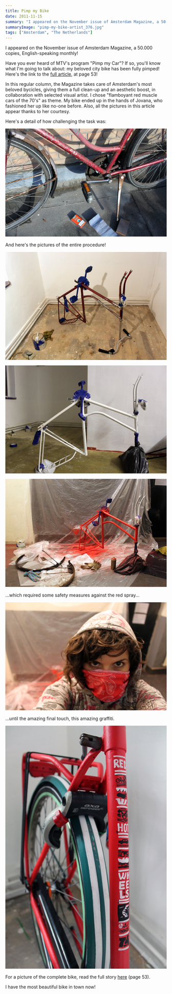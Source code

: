 ```yaml
---
title: Pimp my Bike
date: 2011-11-15
summary: "I appeared on the November issue of Amsterdam Magazine, a 50.000 copies, English-speaking monthly!"
summaryImage: "pimp-my-bike-artist_376.jpg"
tags: ["Amsterdam", "The Netherlands"]
---
```


I appeared on the November issue of Amsterdam Magazine, a 50.000 copies, English-speaking monthly!

Have you ever heard of MTV's program "Pimp my Car"? If so, you'll know what I'm going to talk about: my beloved city bike has been fully pimped! Here's the link to the [full article](http://issuu.com/amsterdam-magazine/docs/amsterdam-magazine-november-2011), at page 53!

In this regular column, the Magazine takes care of Amsterdam's most beloved bycicles, giving them a full clean-up and an aesthetic boost, in collaboration with selected visual artist. I chose "flamboyant red muscle cars of the 70's" as theme. My bike ended up in the hands of Jovana, who fashioned her up like no-one before. Also, all the pictures in this article appear thanks to her courtesy.

Here's a detail of how challenging the task was:

![](pimp-my-bike-rusty_376.jpg)

And here's the pictures of the entire procedure!

![](pimp-my-bike-naked_376.jpg)

![](pimp-my-bike-base-layer_376.jpg)

![](pimp-my-bike-spray_376.jpg)

...which required some safety measures against the red spray...

![](pimp-my-bike-artist_376.jpg)

...until the amazing final touch, this amazing graffiti.

![](pimp=my-bike-graffiti_846.jpg)

For a picture of the complete bike, read the full story [here](http://issuu.com/amsterdam-magazine/docs/amsterdam-magazine-november-2011) (page 53). 

I have the most beautiful bike in town now!